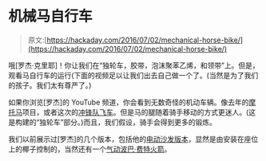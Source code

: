 # 机械马自行车

> 原文:[https://hackaday.com/2016/07/02/mechanical-horse-bike/](https://hackaday.com/2016/07/02/mechanical-horse-bike/)

哦[罗杰·克里耶]！你让我们在“独轮车，胶带，泡沫聚苯乙烯，和领带”上。但是，观看马自行车的运行(下面的视频足以让我们出去自己做一个了。(当然是为了我们的孩子。我们太有尊严了。)

如果你浏览[罗杰]的 YouTube 频道，你会看到无数奇怪的机动车辆。像去年的[摩托马](https://www.youtube.com/watch?v=S1kxpesW_us)项目，或者这次的[冲锋队飞车](https://www.youtube.com/watch?v=Zp2g44JcR3U)。但是马的腿随着骑手移动的方式更迷人。(这是构建的“独轮车”部分。)而且，我们假设，骑手会得到更多的锻炼。

我们以前展示过[罗杰]的几个版本，包括他的[电动沙发版本](http://hackaday.com/2014/03/31/the-coconut-cruiser-takes-relaxing-to-the-next-level/)，显然是由安装在座位上的椰子控制的，当然还有一个[气动波巴·费特火箭](http://hackaday.com/2014/05/03/pneumatic-rocket-man/)。